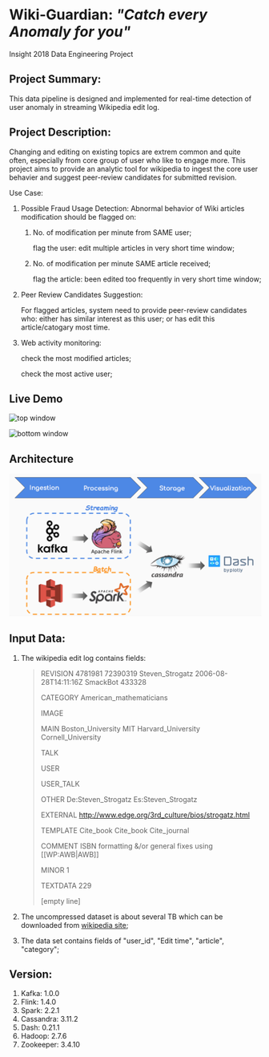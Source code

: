 # Wiki-Guardian:  *"Catch every Anomaly for you"*

Insight 2018 Data Engineering Project

## Project Summary:

This data pipeline is designed and implemented for real-time detection of user anomaly in streaming Wikipedia edit log.



## Project Description:

Changing and editing on existing topics are extrem common and quite often, especially from core group of user who like to engage more. This project aims to provide an analytic tool for wikipedia to ingest the core user behavier and suggest peer-review candidates for submitted revision.

Use Case:

1. Possible Fraud Usage Detection: Abnormal behavior of Wiki articles modification should be flagged on:

	1. No. of modification per minute from SAME user;
	
		flag the user: edit multiple articles in very short time window;

	2. No. of modification per minute SAME article received;  
	
		flag the article: been edited too frequently in very short time window;

2. Peer Review Candidates Suggestion: 

	For flagged articles, system need to provide peer-review candidates who: either has similar interest as this user; or has edit this article/catogary most time.

3. Web activity monitoring:

	check the most modified articles;

	check the most active user;
	
	



## Live Demo

![top window](https://github.com/kaenyyh/Insight_project_2018b/blob/master/images/topwindow12.gif)

![bottom window](https://github.com/kaenyyh/Insight_project_2018b/blob/master/images/bottomwindow10.gif)



## Architecture

![arch](images/arch2.png)

## Input Data:

1. The wikipedia edit log contains fields:

   > REVISION 4781981 72390319 Steven_Strogatz 2006-08-28T14:11:16Z SmackBot 433328 
   >
   > CATEGORY American_mathematicians 
   >
   > IMAGE 
   >
   > MAIN Boston_University MIT Harvard_University Cornell_University 
   >
   > TALK
   >
   > USER 
   >
   > USER_TALK 
   >
   > OTHER De:Steven_Strogatz Es:Steven_Strogatz 
   >
   > EXTERNAL http://www.edge.org/3rd_culture/bios/strogatz.html 
   >
   > TEMPLATE Cite_book Cite_book Cite_journal 
   >
   > COMMENT ISBN formatting &/or general fixes using [[WP:AWB|AWB]] 
   >
   > MINOR 1 
   >
   > TEXTDATA 229 
   >
   > [empty line]

   

2. The uncompressed dataset is about several TB which can be downloaded from [wikipedia site](https://en.wikipedia.org/wiki/Wikipedia:Database_download);

3. The data set contains fields of "user_id", "Edit time", "article", "category";

## Version:

1. Kafka: 1.0.0
2. Flink: 1.4.0
3. Spark: 2.2.1
4. Cassandra: 3.11.2
5. Dash: 0.21.1
6. Hadoop: 2.7.6
7. Zookeeper: 3.4.10

